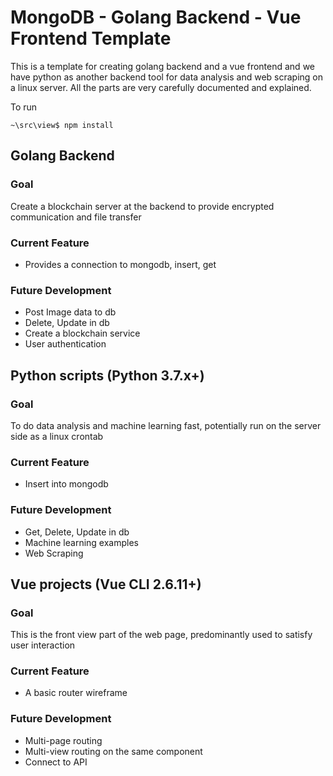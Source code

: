 # MongoDB - Golang Backend - Vue Frontend Template

This is a template for creating golang backend and a vue frontend and we have python as another backend tool for data analysis and web scraping on a linux server. All the parts are very carefully documented and explained.

To run 

```
~\src\view$ npm install
```

## Golang Backend
### Goal
Create a blockchain server at the backend to provide encrypted communication and file transfer

### Current Feature
* Provides a connection to mongodb, insert, get

### Future Development
* Post Image data to db
* Delete, Update in db
* Create a blockchain service
* User authentication

## Python scripts (Python 3.7.x+)

### Goal
To do data analysis and machine learning fast, potentially run on the server side as a linux crontab

### Current Feature
* Insert into mongodb

### Future Development
* Get, Delete, Update in db
* Machine learning examples
* Web Scraping

## Vue projects (Vue CLI 2.6.11+)

### Goal
This is the front view part of the web page, predominantly used to satisfy user interaction

### Current Feature
* A basic router wireframe

### Future Development
* Multi-page routing
* Multi-view routing on the same component
* Connect to API

